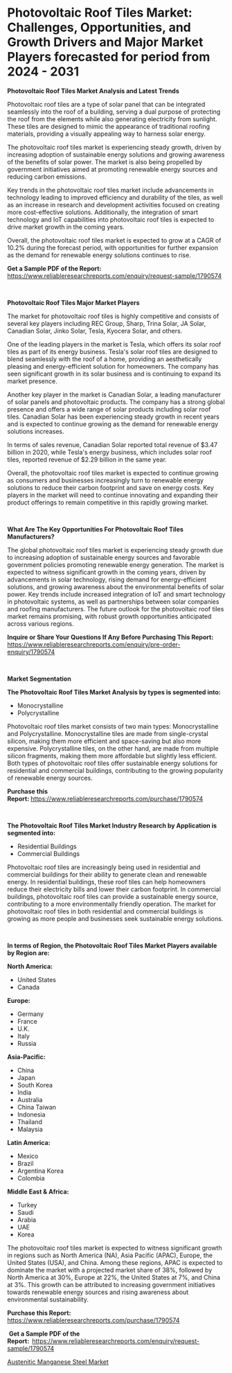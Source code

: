 <p><h1>Photovoltaic Roof Tiles Market: Challenges, Opportunities, and Growth Drivers and Major Market Players forecasted for period from 2024 - 2031</h1></p><p><strong>Photovoltaic Roof Tiles Market Analysis and Latest Trends</strong></p>
<p><p>Photovoltaic roof tiles are a type of solar panel that can be integrated seamlessly into the roof of a building, serving a dual purpose of protecting the roof from the elements while also generating electricity from sunlight. These tiles are designed to mimic the appearance of traditional roofing materials, providing a visually appealing way to harness solar energy.</p><p>The photovoltaic roof tiles market is experiencing steady growth, driven by increasing adoption of sustainable energy solutions and growing awareness of the benefits of solar power. The market is also being propelled by government initiatives aimed at promoting renewable energy sources and reducing carbon emissions.</p><p>Key trends in the photovoltaic roof tiles market include advancements in technology leading to improved efficiency and durability of the tiles, as well as an increase in research and development activities focused on creating more cost-effective solutions. Additionally, the integration of smart technology and IoT capabilities into photovoltaic roof tiles is expected to drive market growth in the coming years.</p><p>Overall, the photovoltaic roof tiles market is expected to grow at a CAGR of 10.2% during the forecast period, with opportunities for further expansion as the demand for renewable energy solutions continues to rise.</p></p>
<p><strong>Get a Sample PDF of the Report:&nbsp;</strong> <a href="https://www.reliableresearchreports.com/enquiry/request-sample/1790574">https://www.reliableresearchreports.com/enquiry/request-sample/1790574</a></p>
<p>&nbsp;</p>
<p><strong>Photovoltaic Roof Tiles Major Market Players</strong></p>
<p><p>The market for photovoltaic roof tiles is highly competitive and consists of several key players including REC Group, Sharp, Trina Solar, JA Solar, Canadian Solar, Jinko Solar, Tesla, Kyocera Solar, and others.</p><p>One of the leading players in the market is Tesla, which offers its solar roof tiles as part of its energy business. Tesla's solar roof tiles are designed to blend seamlessly with the roof of a home, providing an aesthetically pleasing and energy-efficient solution for homeowners. The company has seen significant growth in its solar business and is continuing to expand its market presence.</p><p>Another key player in the market is Canadian Solar, a leading manufacturer of solar panels and photovoltaic products. The company has a strong global presence and offers a wide range of solar products including solar roof tiles. Canadian Solar has been experiencing steady growth in recent years and is expected to continue growing as the demand for renewable energy solutions increases.</p><p>In terms of sales revenue, Canadian Solar reported total revenue of $3.47 billion in 2020, while Tesla's energy business, which includes solar roof tiles, reported revenue of $2.29 billion in the same year.</p><p>Overall, the photovoltaic roof tiles market is expected to continue growing as consumers and businesses increasingly turn to renewable energy solutions to reduce their carbon footprint and save on energy costs. Key players in the market will need to continue innovating and expanding their product offerings to remain competitive in this rapidly growing market.</p></p>
<p>&nbsp;</p>
<p><strong>What Are The Key Opportunities For Photovoltaic Roof Tiles Manufacturers?</strong></p>
<p><p>The global photovoltaic roof tiles market is experiencing steady growth due to increasing adoption of sustainable energy sources and favorable government policies promoting renewable energy generation. The market is expected to witness significant growth in the coming years, driven by advancements in solar technology, rising demand for energy-efficient solutions, and growing awareness about the environmental benefits of solar power. Key trends include increased integration of IoT and smart technology in photovoltaic systems, as well as partnerships between solar companies and roofing manufacturers. The future outlook for the photovoltaic roof tiles market remains promising, with robust growth opportunities anticipated across various regions.</p></p>
<p><strong>Inquire or Share Your Questions If Any Before Purchasing This Report:</strong> <a href="https://www.reliableresearchreports.com/enquiry/pre-order-enquiry/1790574">https://www.reliableresearchreports.com/enquiry/pre-order-enquiry/1790574</a></p>
<p>&nbsp;</p>
<p><strong>Market Segmentation</strong></p>
<p><strong>The Photovoltaic Roof Tiles Market Analysis by types is segmented into:</strong></p>
<p><ul><li>Monocrystalline</li><li>Polycrystalline</li></ul></p>
<p><p>Photovoltaic roof tiles market consists of two main types: Monocrystalline and Polycrystalline. Monocrystalline tiles are made from single-crystal silicon, making them more efficient and space-saving but also more expensive. Polycrystalline tiles, on the other hand, are made from multiple silicon fragments, making them more affordable but slightly less efficient. Both types of photovoltaic roof tiles offer sustainable energy solutions for residential and commercial buildings, contributing to the growing popularity of renewable energy sources.</p></p>
<p><strong>Purchase this Report:&nbsp;</strong><a href="https://www.reliableresearchreports.com/purchase/1790574">https://www.reliableresearchreports.com/purchase/1790574</a></p>
<p>&nbsp;</p>
<p><strong>The Photovoltaic Roof Tiles Market Industry Research by Application is segmented into:</strong></p>
<p><ul><li>Residential Buildings</li><li>Commercial Buildings</li></ul></p>
<p><p>Photovoltaic roof tiles are increasingly being used in residential and commercial buildings for their ability to generate clean and renewable energy. In residential buildings, these roof tiles can help homeowners reduce their electricity bills and lower their carbon footprint. In commercial buildings, photovoltaic roof tiles can provide a sustainable energy source, contributing to a more environmentally friendly operation. The market for photovoltaic roof tiles in both residential and commercial buildings is growing as more people and businesses seek sustainable energy solutions.</p></p>
<p>&nbsp;</p>
<p><strong>In terms of Region, the Photovoltaic Roof Tiles Market Players available by Region are:</strong></p>
<p>
    <p> <strong> North America: </strong>
        <ul>
            <li>United States</li>
            <li>Canada</li>
        </ul>
        </p> 
    <p> <strong> Europe: </strong>
        <ul>
            <li>Germany</li>
            <li>France</li>
            <li>U.K.</li>
            <li>Italy</li>
            <li>Russia</li>
        </ul>
        </p> 
    <p> <strong> Asia-Pacific: </strong>
        <ul>
            <li>China</li>
            <li>Japan</li>
            <li>South Korea</li>
            <li>India</li>
            <li>Australia</li>
            <li>China Taiwan</li>
            <li>Indonesia</li>
            <li>Thailand</li>
            <li>Malaysia</li>
        </ul>
        </p> 
    <p> <strong> Latin America: </strong>
        <ul>
            <li>Mexico</li>
            <li>Brazil</li>
            <li>Argentina Korea</li>
            <li>Colombia</li>
        </ul>
        </p> 
    <p> <strong> Middle East & Africa: </strong>
        <ul>
            <li>Turkey</li>
            <li>Saudi</li>
            <li>Arabia</li>
            <li>UAE</li>
            <li>Korea</li>
        </ul>
    </p>
    </p>
<p><p>The photovoltaic roof tiles market is expected to witness significant growth in regions such as North America (NA), Asia Pacific (APAC), Europe, the United States (USA), and China. Among these regions, APAC is expected to dominate the market with a projected market share of 38%, followed by North America at 30%, Europe at 22%, the United States at 7%, and China at 3%. This growth can be attributed to increasing government initiatives towards renewable energy sources and rising awareness about environmental sustainability.</p></p>
<p><strong>Purchase this Report: </strong><a href="https://www.reliableresearchreports.com/purchase/1790574">https://www.reliableresearchreports.com/purchase/1790574</a></p>
<p>&nbsp;<strong>Get a Sample PDF of the Report:&nbsp;&nbsp;</strong><a href="https://www.reliableresearchreports.com/enquiry/request-sample/1790574">https://www.reliableresearchreports.com/enquiry/request-sample/1790574</a></p>
<p><strong></strong></p>
<p><p><a href="https://eight-handstand-8fb.notion.site/Austenitic-Manganese-Steel-Market-A-Comprehensive-Report-of-its-Market-Share-Growth-Trends-2024--c97f14f5123a479f8851766ad5569163">Austenitic Manganese Steel Market</a></p></p>